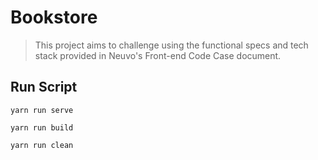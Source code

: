 # Bookstore
> This project aims to challenge using the functional specs and tech stack provided in Neuvo's Front-end Code Case document.

## Run Script
```
yarn run serve

yarn run build

yarn run clean
```